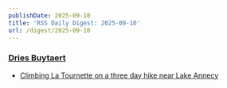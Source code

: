 ```yaml
---
publishDate: 2025-09-10
title: 'RSS Daily Digest: 2025-09-10'
url: /digest/2025-09-10
---
```


### [Dries Buytaert](https://dri.es/)

  * [Climbing La Tournette on a three day hike near Lake Annecy](https://dri.es/climbing-la-tournette-on-a-three-day-hike-near-lake-annecy)
  
